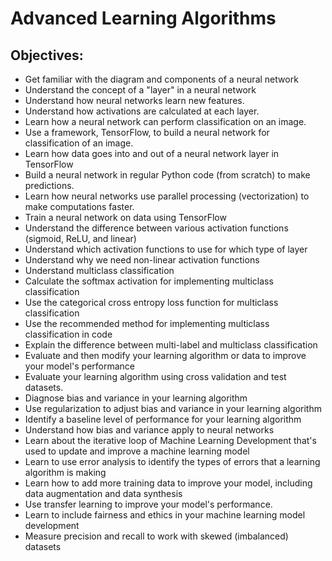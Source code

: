 # Advanced Learning Algorithms
## Objectives:

* Get familiar with the diagram and components of a neural network
* Understand the concept of a "layer" in a neural network
* Understand how neural networks learn new features.
* Understand how activations are calculated at each layer.
* Learn how a neural network can perform classification on an image.
* Use a framework, TensorFlow, to build a neural network for classification of an image.
* Learn how data goes into and out of a neural network layer in TensorFlow
* Build a neural network in regular Python code (from scratch) to make predictions.
* Learn how neural networks use parallel processing (vectorization) to make computations faster.
* Train a neural network on data using TensorFlow
* Understand the difference between various activation functions (sigmoid, ReLU, and linear)
* Understand which activation functions to use for which type of layer
* Understand why we need non-linear activation functions
* Understand multiclass classification
* Calculate the softmax activation for implementing multiclass classification
* Use the categorical cross entropy loss function for multiclass classification
* Use the recommended method for implementing multiclass classification in code
* Explain the difference between multi-label and multiclass classification
* Evaluate and then modify your learning algorithm or data to improve your model's performance
* Evaluate your learning algorithm using cross validation and test datasets.
* Diagnose bias and variance in your learning algorithm
* Use regularization to adjust bias and variance in your learning algorithm
* Identify a baseline level of performance for your learning algorithm
* Understand how bias and variance apply to neural networks
* Learn about the iterative loop of Machine Learning Development that's used to update and improve a machine learning model
* Learn to use error analysis to identify the types of errors that a learning algorithm is making
* Learn how to add more training data to improve your model, including data augmentation and data synthesis
* Use transfer learning to improve your model's performance.
* Learn to include fairness and ethics in your machine learning model development
* Measure precision and recall to work with skewed (imbalanced) datasets
